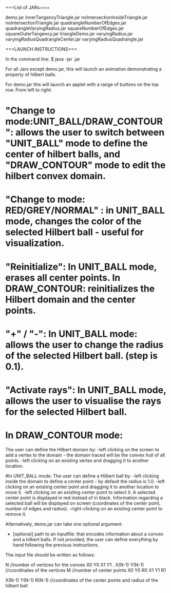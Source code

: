 ===List of JARs:===

demo.jar
innerTangencyTriangle.jar
noIntersectionInsideTriangle.jar
noIntersectionTriangle.jar
quadrangleNumberOfEdges.jar
quadrangleVaryingRadius.jar
squareNumberOfEdges.jar
squareOuterTangency.jar
triangleDemo.jar
varyingRadius.jar
varyingRadiusQuadrangleCenter.jar
varyingRadiusQuadrangle.jar


===LAUNCH INSTRUCTIONS===

In the command line:
$ java -jar <filename>.jar

For all Jars except demo.jar, this will launch an animation demonstrating a property of hilbert balls. 

For demo.jar this will launch an applet with a range of buttons on the top row. From left to right:
# "Change to mode:UNIT_BALL/DRAW_CONTOUR": allows the user to switch between "UNIT_BALL" mode to define the center of hilbert balls, and "DRAW_CONTOUR" mode to edit the hilbert convex domain. 
# "Change to mode: RED/GREY/NORMAL" : in UNIT_BALL mode, changes the color of the selected Hilbert ball - useful for visualization.
# "Reinitialize": In UNIT_BALL mode, erases all center points. In DRAW_CONTOUR: reinitializes the Hilbert domain and the center points.
# "+" / "-": In UNIT_BALL mode: allows the user to change the radius of the selected Hilbert ball. (step is 0.1).
# "Activate rays": In UNIT_BALL mode, allows the user to visualise the rays for the selected Hilbert ball.

# In DRAW_CONTOUR mode: 
The user can define the Hilbert domain by:
-left clicking on the screen to add a vertex to the domain - the domain traced will be the convex hull of all points.
-left clicking on an existing vertex and dragging it to another location. 

#In UNIT_BALL mode: 
The user can define a Hilbert ball by:
-left clicking inside the domain to define a center point - by default the radius is 1.0.
-left clicking on an existing center point and dragging it to another location to move it.
-left clicking on an existing center point to select it. A selected center point is displayed in red instead of in black. Information regarding a selected ball will be displayed on screen (coordinates of the center point, number of edges and radius).
-right-clicking on an existing center point to remove it. 

Alternatively, demo.jar can take one optional argument:
- [optional] path to an inputfile: that encodes information about a convex and a hilbert balls. If not provided, the user can define everything by hand following the previous instructions. 

The input file should be written as follows: 

N //number of vertices for the convex
X0 Y0
X1 Y1
.
X(N-1) Y(N-1) //coordinates of the vertices
M //number of center points
X0 Y0 R0
X1 Y1 R1

X(N-1) Y(N-1) R(N-1) //coordinates of the center points and radius of the hilbert ball

